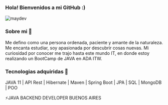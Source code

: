 ### Hola! Bienvenidos a mi GitHub :)

![maydev](https://user-images.githubusercontent.com/75485964/133290415-86fcafc0-6e2a-4268-a302-934c965fb135.jpg)


### Sobre mi 🌱

Me defino como una persona ordenada, paciente y amante de la naturaleza.
Me encanta estudiar, soy apasionada por descubrir cosas nuevas.
Mi curiosidad por conocer me trajo hasta este mundo IT, en donde estoy realizando un BootCamp de JAVA en ADA ITW.


### Tecnologias adquiridas 🔭

JAVA 11 | API Rest | Hibernate | Maven | Spring Boot | JPA | SQL | MongoDB | POO




⚡JAVA BACKEND DEVELOPER
BUENOS AIRES
